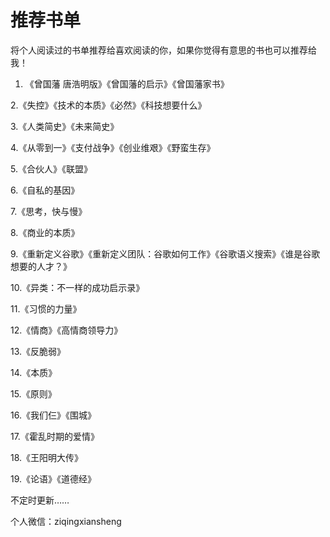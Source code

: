 # 推荐书单

将个人阅读过的书单推荐给喜欢阅读的你，如果你觉得有意思的书也可以推荐给我！

1. 《曾国藩 唐浩明版》《曾国藩的启示》《曾国藩家书》

2.《失控》《技术的本质》《必然》《科技想要什么》

3.《人类简史》《未来简史》

4.《从零到一》《支付战争》《创业维艰》《野蛮生存》

5.《合伙人》《联盟》

6.《自私的基因》

7.《思考，快与慢》

8.《商业的本质》

9.《重新定义谷歌》《重新定义团队：谷歌如何工作》《谷歌语义搜索》《谁是谷歌想要的人才？》

10.《异类：不一样的成功启示录》

11.《习惯的力量》

12.《情商》《高情商领导力》

13.《反脆弱》

14.《本质》

15.《原则》

16.《我们仨》《围城》

17.《霍乱时期的爱情》

18.《王阳明大传》

19.《论语》《道德经》





不定时更新……

个人微信：ziqingxiansheng


